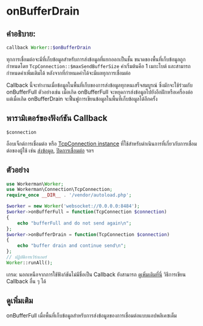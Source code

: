 # onBufferDrain
## คำอธิบาย:
```php
callback Worker::$onBufferDrain
```

ทุกการเชื่อมต่อจะมีที่เก็บข้อมูลสำหรับการส่งข้อมูลที่แยกออกเป็นชั้น ขนาดของพื้นที่เก็บข้อมูลถูกกำหนดโดย ```TcpConnection::$maxSendBufferSize``` ค่าเริ่มต้นคือ 1 เมกะไบต์ และสามารถกำหนดค่าเพิ่มเติมได้ หลังจากที่กำหนดค่าได้จะมีผลทุกการเชื่อมต่อ

Callback นี้จะทำงานเมื่อข้อมูลในพื้นที่เก็บของการส่งข้อมูลทุกหนเสร็จสมบูรณ์ ซึ่งมักจะใช้ร่วมกับ onBufferFull ตัวอย่างเช่น เมื่อเกิด onBufferFull จะหยุดการส่งข้อมูลไปยังอีกฝักหรือเครื่องต่อ แต่เมื่อเกิด onBufferDrain จะฟื้นฟูการเขียนข้อมูลในพื้นที่เก็บข้อมูลได้อีกครั้ง


## พารามิเตอร์ของฟังก์ชัน Callback
``` $connection ```

อ็อบเจ็กต์การเชื่อมต่อ หรือ [TcpConnection instance](../tcp-connection.md) ที่ใช้สำหรับดำเนินการที่เกี่ยวกับการเชื่อมต่อของผู้ใช้ เช่น [ส่งข้อมูล](../tcp-connection/send.md), [ปิดการเชื่อมต่อ](../tcp-connection/close.md) ฯลฯ


## ตัวอย่าง

```php
use Workerman\Worker;
use Workerman\Connection\TcpConnection;
require_once __DIR__ . '/vendor/autoload.php';

$worker = new Worker('websocket://0.0.0.0:8484');
$worker->onBufferFull = function(TcpConnection $connection)
{
    echo "bufferFull and do not send again\n";
};
$worker->onBufferDrain = function(TcpConnection $connection)
{
    echo "buffer drain and continue send\n";
};
// ปฏิบัติการเวิร์กเกอร์
Worker::runAll();
```

เกรด: นอกเหนือจากการใช้ฟังก์ชันไม่มีชื่อเป็น Callback ยังสามารถ [ดูเพิ่มเติมที่นี่](../faq/callback_methods.md) วิธีการเขียน Callback อื่น ๆ ได้

## ดูเพิ่มเติม
onBufferFull เมื่อพื้นที่เก็บข้อมูลสำหรับการส่งข้อมูลของการเชื่อมต่อแบบแอปพลิเคซเต็ม
